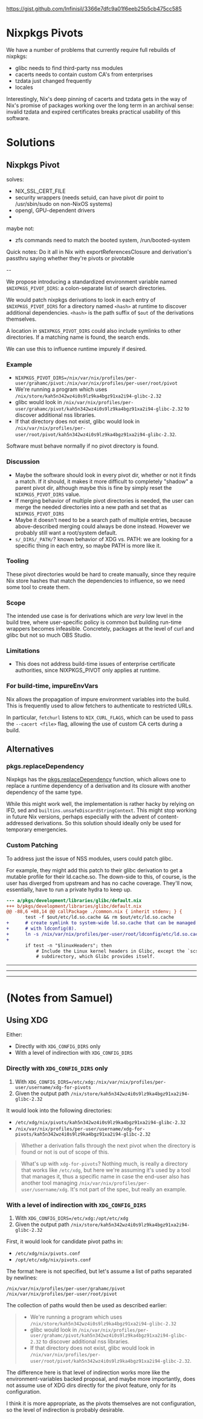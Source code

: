 https://gist.github.com/Infinisil/3366e7dfc9a01f6eeb25b5cb475cc585

# Nixpkgs Pivots

We have a number of problems that currently require full rebuilds of nixpkgs:

- glibc needs to find third-party nss modules
- cacerts needs to contain custom CA's from enterprises
- tzdata just changed frequently
- locales

Interestingly, Nix's deep pinning of cacerts and tzdata gets in the way of
Nix's promise of packages working over the long term in an archival sense:
invalid tzdata and expired certificates breaks practical usability of this
software.

# Solutions

## Nixpkgs Pivot

solves:

- NIX_SSL_CERT_FILE
- security wrappers (needs setuid, can have pivot dir point to /usr/sbin/sudo on non-NixOS systems)
- opengl, GPU-dependent drivers
-

maybe not:

- zfs commands need to match the booted system, /run/booted-system

Quick notes: Do it all in Nix with exportReferencesClosure and derivation's passthru saying whether they're pivots or pivotable

--

We propose introducing a standardized environment variable named `$NIXPKGS_PIVOT_DIRS`: a colon-separate list of search directories.

We would patch nixpkgs derivations to look in each entry of `$NIXPKGS_PIVOT_DIRS` for a directory named `<hash>` at runtime to discover additional dependencies. `<hash>` is the path suffix of `$out` of the derivations themselves.

A location in `$NIXPKGS_PIVOT_DIRS` could also include symlinks to other directories. If a matching name is found, the search ends.

We can use this to influence runtime impurely if desired.

### Example

- `NIXPKGS_PIVOT_DIRS=/nix/var/nix/profiles/per-user/grahamc/pivot:/nix/var/nix/profiles/per-user/root/pivot`
- We're running a program which uses `/nix/store/kah5n342wz4i0s9lz9ka4bgz91xa2i94-glibc-2.32`
- glibc would look in `/nix/var/nix/profiles/per-user/grahamc/pivot/kah5n342wz4i0s9lz9ka4bgz91xa2i94-glibc-2.32` to discover additional nss libraries.
- If that directory does not exist, glibc would look in `/nix/var/nix/profiles/per-user/root/pivot/kah5n342wz4i0s9lz9ka4bgz91xa2i94-glibc-2.32`.

Software must behave normally if no pivot directory is found.

### Discussion

- Maybe the software should look in every pivot dir, whether or not it finds a match. If it should, it makes it more difficult to completely "shadow" a parent pivot dir, although maybe this is fine by simply reset the `NIXPKGS_PIVOT_DIRS` value.
- If merging behavior of multiple pivot directories is needed, the user can merge the needed directories into a new path and set that as `NIXPKGS_PIVOT_DIRS`
- Maybe it doesn't need to be a search path of multiple entries, because above-described merging could always be done instead. However we probably still want a root/system default.
- `s/_DIRS/_PATH/`? known behavior of XDG vs. PATH: we are looking for a specific thing in each entry, so maybe PATH is more like it.

### Tooling

These pivot directories would be hard to create manually, since they require Nix store hashes that match the dependencies to influence, so we need some tool to create them.

### Scope

The intended use case is for derivations which are _very_ low level in the build tree, where user-specific policy is common but building run-time wrappers becomes infeasible. Concretely, packages at the level of curl and glibc but not so much OBS Studio.

### Limitations

- This does not address build-time issues of enterprise certificate authorities, since NIXPKGS_PIVOT only applies at runtime.

### For build-time, impureEnvVars

Nix allows the propagation of impure environment variables into the build. This is frequently used to allow fetchers to authenticate to restricted URLs.

In particular, `fetchurl` listens to `NIX_CURL_FLAGS`, which can be used to pass the `--cacert <file>` flag, allowing the use of custom CA certs during a build.

## Alternatives

### pkgs.replaceDependency

Nixpkgs has the [pkgs.replaceDependency](https://github.com/NixOS/nixpkgs/blob/master/pkgs/build-support/replace-dependency.nix) function, which allows one to replace a runtime dependency of a derivation and its closure with another dependency of the same type.

While this might work well, the implementation is rather hacky by relying on IFD, sed and `builtins.unsafeDiscardStringContext`. This might stop working in future Nix versions, perhaps especially with the advent of content-addressed derivations. So this solution should ideally only be used for temporary emergencies.

### Custom Patching

To address just the issue of NSS modules, users could patch glibc.

For example, they might add this patch to their glibc derivation to get a mutable profile for their ld.cache.so. The down-side to this, of course, is the user has diverged from upstream and has no cache coverage. They'll now, essentially, have to run a private hydra to keep up.

```diff
--- a/pkgs/development/libraries/glibc/default.nix
+++ b/pkgs/development/libraries/glibc/default.nix
@@ -88,6 +88,14 @@ callPackage ./common.nix { inherit stdenv; } {
       test -f $out/etc/ld.so.cache && rm $out/etc/ld.so.cache
+      # create symlink to system-wide ld.so.cache that can be managed
+      # with ldconfig(8).
+      ln -s /nix/var/nix/profiles/per-user/root/ldconfig/etc/ld.so.cache $out/etc/ld.so.cache
+
       if test -n "$linuxHeaders"; then
           # Include the Linux kernel headers in Glibc, except the `scsi'
           # subdirectory, which Glibc provides itself.
```

---

---

---

# (Notes from Samuel)

## Using XDG

Either:

- Directly with `XDG_CONFIG_DIRS` only
- With a level of indirection with `XDG_CONFIG_DIRS`

### Directly with `XDG_CONFIG_DIRS` only

1.  With `XDG_CONFIG_DIRS=/etc/xdg:/nix/var/nix/profiles/per-user/username/xdg-for-pivots`
1.  Given the output path `/nix/store/kah5n342wz4i0s9lz9ka4bgz91xa2i94-glibc-2.32`

It would look into the following directories:

- `/etc/xdg/nix/pivots/kah5n342wz4i0s9lz9ka4bgz91xa2i94-glibc-2.32`
- `/nix/var/nix/profiles/per-user/username/xdg-for-pivots/kah5n342wz4i0s9lz9ka4bgz91xa2i94-glibc-2.32`

> Whether a derivation falls through the next pivot when the directory is found or not is out of scope of this.

> What's up with `xdg-for-pivots`? Nothing much, is really a directory that works like `/etc/xdg`, but here we're assuming it's used by a tool that manages it, thus a specific name in case the end-user also has another tool managing `/nix/var/nix/profiles/per-user/username/xdg`. It's not part of the spec, but really an example.

### With a level of indirection with `XDG_CONFIG_DIRS`

1.  With `XDG_CONFIG_DIRS=/etc/xdg:/opt/etc/xdg`
1.  Given the output path `/nix/store/kah5n342wz4i0s9lz9ka4bgz91xa2i94-glibc-2.32`

First, it would look for candidate pivot paths in:

- `/etc/xdg/nix/pivots.conf`
- `/opt/etc/xdg/nix/pivots.conf`

The format here is not specified, but let's assume a list of paths separated by newlines:

```
/nix/var/nix/profiles/per-user/grahamc/pivot
/nix/var/nix/profiles/per-user/root/pivot
```

The collection of paths would then be used as described earlier:

> - We're running a program which uses `/nix/store/kah5n342wz4i0s9lz9ka4bgz91xa2i94-glibc-2.32`
> - glibc would look in `/nix/var/nix/profiles/per-user/grahamc/pivot/kah5n342wz4i0s9lz9ka4bgz91xa2i94-glibc-2.32` to discover additional nss libraries.
> - If that directory does not exist, glibc would look in `/nix/var/nix/profiles/per-user/root/pivot/kah5n342wz4i0s9lz9ka4bgz91xa2i94-glibc-2.32`.

The difference here is that level of indirection works more like the environment-variables backed proposal, and maybe more importantly, does not assume use of XDG dirs directly for the pivot feature, only for its configuration.

I think it is more appropriate, as the pivots themselves are not configuration, so the level of indirection is probably desirable.
